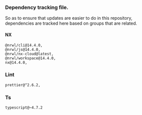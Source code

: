 ### Dependency tracking file.

So as to ensure that updates are easier to do in this repository, dependencies are tracked here based on groups that are related.


#### NX

    @nrwl/cli@14.4.0, 
    @nrwl/js@14.4.0, 
    @nrwl/nx-cloud@latest, 
    @nrwl/workspace@14.4.0, 
    nx@14.4.0, 
### Lint
    prettier@^2.6.2, 
### Ts
    typescript@~4.7.2
